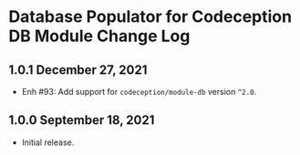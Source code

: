 # Database Populator for Codeception DB Module Change Log

## 1.0.1 December 27, 2021

- Enh #93: Add support for `codeception/module-db` version `^2.0`.

## 1.0.0 September 18, 2021

- Initial release.
